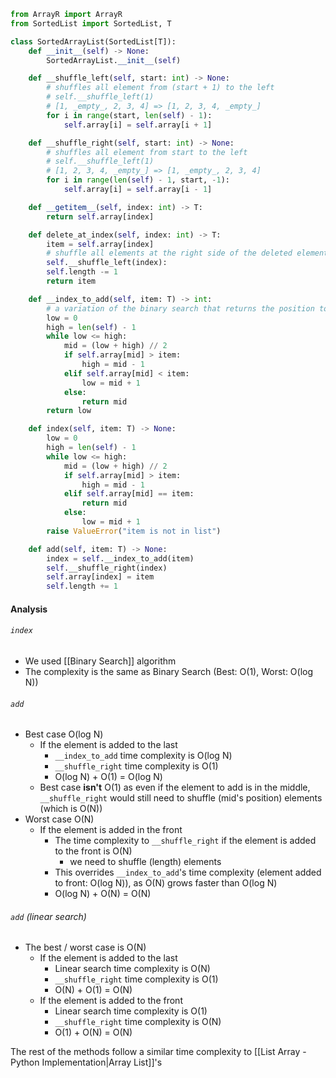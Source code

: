 ```python
from ArrayR import ArrayR
from SortedList import SortedList, T

class SortedArrayList(SortedList[T]):
	def __init__(self) -> None:
		SortedArrayList.__init__(self)

	def __shuffle_left(self, start: int) -> None:
		# shuffles all element from (start + 1) to the left
		# self.__shuffle_left(1)
		# [1, _empty_, 2, 3, 4] => [1, 2, 3, 4, _empty_]
		for i in range(start, len(self) - 1):
			self.array[i] = self.array[i + 1]

	def __shuffle_right(self, start: int) -> None:
		# shuffles all element from start to the left
		# self.__shuffle_left(1)
		# [1, 2, 3, 4, _empty_] => [1, _empty_, 2, 3, 4]
		for i in range(len(self) - 1, start, -1):
			self.array[i] = self.array[i - 1]

	def __getitem__(self, index: int) -> T:
		return self.array[index]

	def delete_at_index(self, index: int) -> T:
		item = self.array[index]
		# shuffle all elements at the right side of the deleted element to the left
		self.__shuffle_left(index):
		self.length -= 1
		return item

	def __index_to_add(self, item: T) -> int:
		# a variation of the binary search that returns the position to add a new object instead of raising an exception
		low = 0
		high = len(self) - 1
		while low <= high:
			mid = (low + high) // 2
			if self.array[mid] > item:
				high = mid - 1
			elif self.array[mid] < item:
				low = mid + 1
			else:
				return mid
		return low

	def index(self, item: T) -> None:
		low = 0
		high = len(self) - 1
		while low <= high:
			mid = (low + high) // 2
			if self.array[mid] > item:
				high = mid - 1
			elif self.array[mid] == item:
				return mid
			else:
				low = mid + 1
		raise ValueError("item is not in list")

	def add(self, item: T) -> None:
		index = self.__index_to_add(item)
		self.__shuffle_right(index)
		self.array[index] = item
		self.length += 1
```

#### Analysis
###### `index`
- We used [[Binary Search]] algorithm
- The complexity is the same as Binary Search (Best: O(1), Worst: O(log N))

###### `add`
- Best case O(log N)
	- If the element is added to the last
		- `__index_to_add` time complexity is O(log N)
		- `__shuffle_right` time complexity is O(1)
		- O(log N) + O(1) = O(log N)
	- Best case **isn't** O(1) as even if the element to add is in the middle, `__shuffle_right` would still need to shuffle (mid's position) elements (which is O(N))
- Worst case O(N)
	- If the element is added in the front
		- The time complexity to `__shuffle_right` if the element is added to the front is O(N)
			- we need to shuffle (length) elements
		- This overrides `__index_to_add`'s time complexity (element added to front: O(log N)), as O(N) grows faster than O(log N)
		- O(log N) + O(N) = O(N)

###### `add` (linear search)
- The best / worst case is O(N)
	- If the element is added to the last
		- Linear search time complexity is O(N)
		- `__shuffle_right` time complexity is O(1)
		- O(N) + O(1) = O(N)
	- If the element is added to the front
		- Linear search time complexity is O(1)
		- `__shuffle_right` time complexity is O(N)
		- O(1) + O(N) = O(N)

The rest of the methods follow a similar time complexity to [[List Array - Python Implementation|Array List]]'s
